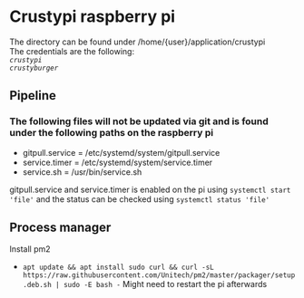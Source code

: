 # Crustypi raspberry pi
The directory can be found under /home/{user}/application/crustypi <br />
The credentials are the following: <br />
*``crustypi``* <br />
*``crustyburger``*

## Pipeline
### The following files will not be updated via git and is found under the following paths on the raspberry pi

* gitpull.service = /etc/systemd/system/gitpull.service
* service.timer = /etc/systemd/system/service.timer
* service.sh = /usr/bin/service.sh

gitpull.service and service.timer is enabled on the pi using `systemctl start 'file'` and the status can be checked using `systemctl status 'file'`

## Process manager

Install pm2
* `apt update && apt install sudo curl && curl -sL https://raw.githubusercontent.com/Unitech/pm2/master/packager/setup.deb.sh | sudo -E bash -`
Might need to restart the pi afterwards
